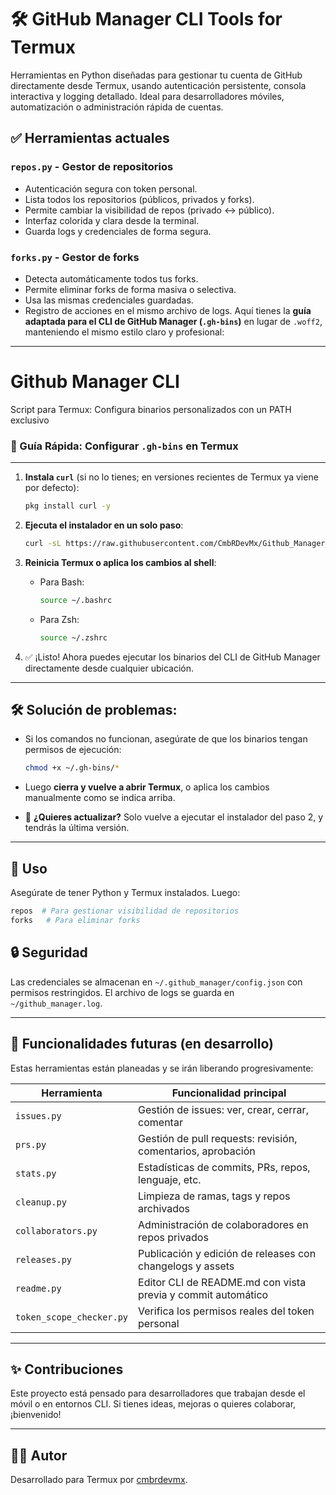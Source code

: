# 🛠️ GitHub Manager CLI Tools for Termux

Herramientas en Python diseñadas para gestionar tu cuenta de GitHub directamente desde Termux, usando autenticación persistente, consola interactiva y logging detallado. Ideal para desarrolladores móviles, automatización o administración rápida de cuentas.

## ✅ Herramientas actuales

### `repos.py` - Gestor de repositorios
- Autenticación segura con token personal.
- Lista todos los repositorios (públicos, privados y forks).
- Permite cambiar la visibilidad de repos (privado ↔ público).
- Interfaz colorida y clara desde la terminal.
- Guarda logs y credenciales de forma segura.

### `forks.py` - Gestor de forks
- Detecta automáticamente todos tus forks.
- Permite eliminar forks de forma masiva o selectiva.
- Usa las mismas credenciales guardadas.
- Registro de acciones en el mismo archivo de logs.
Aquí tienes la **guía adaptada para el CLI de GitHub Manager (`.gh-bins`)** en lugar de `.woff2`, manteniendo el mismo estilo claro y profesional:

---

# Github Manager CLI

Script para Termux: Configura binarios personalizados con un PATH exclusivo

### 🚀 Guía Rápida: Configurar `.gh-bins` en Termux

---

1. **Instala `curl`** (si no lo tienes; en versiones recientes de Termux ya viene por defecto):

   ```bash
   pkg install curl -y
   ```

2. **Ejecuta el instalador en un solo paso**:

   ```bash
   curl -sL https://raw.githubusercontent.com/CmbRDevMx/Github_Manager_CLI/main/gh-setup.sh | bash
   ```

3. **Reinicia Termux o aplica los cambios al shell**:

   * Para Bash:

     ```bash
     source ~/.bashrc
     ```

   * Para Zsh:

     ```bash
     source ~/.zshrc
     ```

4. ✅ ¡Listo! Ahora puedes ejecutar los binarios del CLI de GitHub Manager directamente desde cualquier ubicación.

---

## 🛠 Solución de problemas:

* Si los comandos no funcionan, asegúrate de que los binarios tengan permisos de ejecución:

  ```bash
  chmod +x ~/.gh-bins/*
  ```

* Luego **cierra y vuelve a abrir Termux**, o aplica los cambios manualmente como se indica arriba.

* 🔁 **¿Quieres actualizar?**
  Solo vuelve a ejecutar el instalador del paso 2, y tendrás la última versión.

---


## 🧭 Uso

Asegúrate de tener Python y Termux instalados. Luego:

```bash
repos  # Para gestionar visibilidad de repositorios
forks   # Para eliminar forks
````

## 🔒 Seguridad

Las credenciales se almacenan en `~/.github_manager/config.json` con permisos restringidos. El archivo de logs se guarda en `~/github_manager.log`.

---

## 🧪 Funcionalidades futuras (en desarrollo)

Estas herramientas están planeadas y se irán liberando progresivamente:

| Herramienta              | Funcionalidad principal                                      |
| ------------------------ | ------------------------------------------------------------ |
| `issues.py`              | Gestión de issues: ver, crear, cerrar, comentar              |
| `prs.py`                 | Gestión de pull requests: revisión, comentarios, aprobación  |
| `stats.py`               | Estadísticas de commits, PRs, repos, lenguaje, etc.          |
| `cleanup.py`             | Limpieza de ramas, tags y repos archivados                   |
| `collaborators.py`       | Administración de colaboradores en repos privados            |
| `releases.py`            | Publicación y edición de releases con changelogs y assets    |
| `readme.py`              | Editor CLI de README.md con vista previa y commit automático |
| `token_scope_checker.py` | Verifica los permisos reales del token personal              |

---

## ✨ Contribuciones

Este proyecto está pensado para desarrolladores que trabajan desde el móvil o en entornos CLI. Si tienes ideas, mejoras o quieres colaborar, ¡bienvenido!

---

## 🧑‍💻 Autor

Desarrollado para Termux por [cmbrdevmx](https://github.com/CmbRDevMx/Github_Manager_CLI/).
